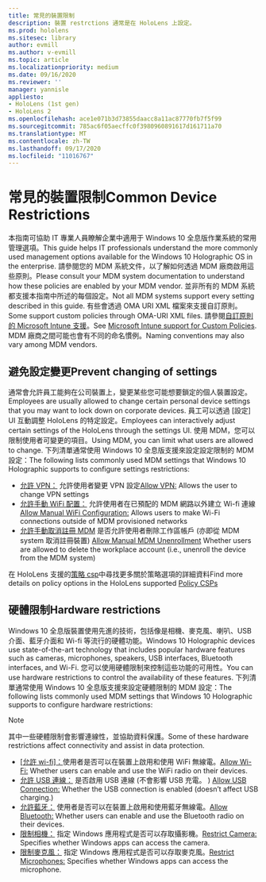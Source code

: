 ```yaml
---
title: 常見的裝置限制
description: 裝置 restrctions 通常是在 HoloLens 上設定。
ms.prod: hololens
ms.sitesec: library
author: evmill
ms.author: v-evmill
ms.topic: article
ms.localizationpriority: medium
ms.date: 09/16/2020
ms.reviewer: ''
manager: yannisle
appliesto:
- HoloLens (1st gen)
- HoloLens 2
ms.openlocfilehash: ace1e071b3d73855daacc8a11ac87770fb7f5f99
ms.sourcegitcommit: 785ac6f05aecffc0f3980960891617d161711a70
ms.translationtype: MT
ms.contentlocale: zh-TW
ms.lasthandoff: 09/17/2020
ms.locfileid: "11016767"
---
```

# <span data-ttu-id="ba5d3-103">常見的裝置限制</span><span class="sxs-lookup"><span data-stu-id="ba5d3-103">Common Device Restrictions</span></span> 

<span data-ttu-id="ba5d3-104">本指南可協助 IT 專業人員瞭解企業中適用于 Windows 10 全息版作業系統的常用管理選項。</span><span class="sxs-lookup"><span data-stu-id="ba5d3-104">This guide helps IT professionals understand the more commonly used management options available for the Windows 10 Holographic OS in the enterprise.</span></span> <span data-ttu-id="ba5d3-105">請參閱您的 MDM 系統文件，以了解如何透過 MDM 廠商啟用這些原則。</span><span class="sxs-lookup"><span data-stu-id="ba5d3-105">Please consult your MDM system documentation to understand how these policies are enabled by your MDM vendor.</span></span> <span data-ttu-id="ba5d3-106">並非所有的 MDM 系統都支援本指南中所述的每個設定。</span><span class="sxs-lookup"><span data-stu-id="ba5d3-106">Not all MDM systems support every setting described in this guide.</span></span> <span data-ttu-id="ba5d3-107">有些會透過 OMA URI XML 檔案來支援自訂原則。</span><span class="sxs-lookup"><span data-stu-id="ba5d3-107">Some support custom policies through OMA-URI XML files.</span></span> <span data-ttu-id="ba5d3-108">請參閱[自訂原則的 Microsoft Intune 支援](https://docs.microsoft.com/mem/intune/configuration/custom-settings-windows-10)。</span><span class="sxs-lookup"><span data-stu-id="ba5d3-108">See [Microsoft Intune support for Custom Policies](https://docs.microsoft.com/mem/intune/configuration/custom-settings-windows-10).</span></span> <span data-ttu-id="ba5d3-109">MDM 廠商之間可能也會有不同的命名慣例。</span><span class="sxs-lookup"><span data-stu-id="ba5d3-109">Naming conventions may also vary among MDM vendors.</span></span>

## <span data-ttu-id="ba5d3-110">避免設定變更</span><span class="sxs-lookup"><span data-stu-id="ba5d3-110">Prevent changing of settings</span></span>
<span data-ttu-id="ba5d3-111">通常會允許員工能夠在公司裝置上，變更某些您可能想要鎖定的個人裝置設定。</span><span class="sxs-lookup"><span data-stu-id="ba5d3-111">Employees are usually allowed to change certain personal device settings that you may want to lock down on corporate devices.</span></span> <span data-ttu-id="ba5d3-112">員工可以透過 [設定] UI 互動調整 HoloLens 的特定設定。</span><span class="sxs-lookup"><span data-stu-id="ba5d3-112">Employees can interactively adjust certain settings of the HoloLens through the settings UI.</span></span> <span data-ttu-id="ba5d3-113">使用 MDM，您可以限制使用者可變更的項目。</span><span class="sxs-lookup"><span data-stu-id="ba5d3-113">Using MDM, you can limit what users are allowed to change.</span></span> <span data-ttu-id="ba5d3-114">下列清單通常使用 Windows 10 全息版支援來設定設定限制的 MDM 設定：</span><span class="sxs-lookup"><span data-stu-id="ba5d3-114">The following lists commonly used MDM settings that Windows 10 Holographic supports to configure settings restrictions:</span></span>
-   <span data-ttu-id="ba5d3-115">[允許 VPN：](https://docs.microsoft.com/windows/client-management/mdm/policy-csp-settings#settings-allowvpn) 允許使用者變更 VPN 設定</span><span class="sxs-lookup"><span data-stu-id="ba5d3-115">[Allow VPN:](https://docs.microsoft.com/windows/client-management/mdm/policy-csp-settings#settings-allowvpn) Allows the user to change VPN settings</span></span>
-   <span data-ttu-id="ba5d3-116">[允許手動 WiFi 配置：](https://docs.microsoft.com/windows/client-management/mdm/policy-csp-wifi#wifi-allowmanualwificonfiguration) 允許使用者在已預配的 MDM 網路以外建立 Wi-fi 連線</span><span class="sxs-lookup"><span data-stu-id="ba5d3-116">[Allow Manual WiFi Configuration:](https://docs.microsoft.com/windows/client-management/mdm/policy-csp-wifi#wifi-allowmanualwificonfiguration) Allows users to make Wi-Fi connections outside of MDM provisioned networks</span></span>
-   <span data-ttu-id="ba5d3-117">[允許手動取消註冊 MDM](https://docs.microsoft.com/windows/client-management/mdm/policy-csp-experience#experience-allowmanualmdmunenrollment) 是否允許使用者刪除工作區帳戶 (亦即從 MDM system 取消註冊裝置) </span><span class="sxs-lookup"><span data-stu-id="ba5d3-117">[Allow Manual MDM Unenrollment](https://docs.microsoft.com/windows/client-management/mdm/policy-csp-experience#experience-allowmanualmdmunenrollment) Whether users are allowed to delete the workplace account (i.e., unenroll the device from the MDM system)</span></span>

<span data-ttu-id="ba5d3-118">在 HoloLens 支援的[策略 csp](https://docs.microsoft.com/windows/client-management/mdm/policy-csps-supported-by-hololens2)中尋找更多關於策略選項的詳細資料</span><span class="sxs-lookup"><span data-stu-id="ba5d3-118">Find more details on policy options in the HoloLens supported [Policy CSPs](https://docs.microsoft.com/windows/client-management/mdm/policy-csps-supported-by-hololens2)</span></span>

## <span data-ttu-id="ba5d3-119">硬體限制</span><span class="sxs-lookup"><span data-stu-id="ba5d3-119">Hardware restrictions</span></span>
<span data-ttu-id="ba5d3-120">Windows 10 全息版裝置使用先進的技術，包括像是相機、麥克風、喇叭、USB 介面、藍牙介面和 Wi-fi 等流行的硬體功能。</span><span class="sxs-lookup"><span data-stu-id="ba5d3-120">Windows 10 Holographic devices use state-of-the-art technology that includes popular hardware features such as cameras, microphones, speakers, USB interfaces, Bluetooth interfaces, and Wi-Fi.</span></span> <span data-ttu-id="ba5d3-121">您可以使用硬體限制來控制這些功能的可用性。</span><span class="sxs-lookup"><span data-stu-id="ba5d3-121">You can use hardware restrictions to control the availability of these features.</span></span>
<span data-ttu-id="ba5d3-122">下列清單通常使用 Windows 10 全息版支援來設定硬體限制的 MDM 設定：</span><span class="sxs-lookup"><span data-stu-id="ba5d3-122">The following lists commonly used MDM settings that Windows 10 Holographic supports to configure hardware restrictions:</span></span>

> [!NOTE]
> <span data-ttu-id="ba5d3-123">其中一些硬體限制會影響連線性，並協助資料保護。</span><span class="sxs-lookup"><span data-stu-id="ba5d3-123">Some of these hardware restrictions affect connectivity and assist in data protection.</span></span>

-   <span data-ttu-id="ba5d3-124">[[允許 wi-fi]：](https://docs.microsoft.com/windows/client-management/mdm/policy-csp-wifi#wifi-allowwifi)使用者是否可以在裝置上啟用和使用 WiFi 無線電。</span><span class="sxs-lookup"><span data-stu-id="ba5d3-124">[Allow Wi-Fi:](https://docs.microsoft.com/windows/client-management/mdm/policy-csp-wifi#wifi-allowwifi) Whether users can enable and use the WiFi radio on their devices.</span></span>
-   <span data-ttu-id="ba5d3-125">[允許 USB 連線：](https://docs.microsoft.com/windows/client-management/mdm/policy-csp-connectivity#connectivity-allowusbconnection) 是否啟用 USB 連線 (不會影響 USB 充電。 ) </span><span class="sxs-lookup"><span data-stu-id="ba5d3-125">[Allow USB Connection:](https://docs.microsoft.com/windows/client-management/mdm/policy-csp-connectivity#connectivity-allowusbconnection) Whether the USB connection is enabled (doesn’t affect USB charging.)</span></span>
-   <span data-ttu-id="ba5d3-126">[允許藍牙：](https://docs.microsoft.com/windows/client-management/mdm/policy-csp-connectivity#connectivity-allowbluetooth) 使用者是否可以在裝置上啟用和使用藍牙無線電。</span><span class="sxs-lookup"><span data-stu-id="ba5d3-126">[Allow Bluetooth:](https://docs.microsoft.com/windows/client-management/mdm/policy-csp-connectivity#connectivity-allowbluetooth) Whether users can enable and use the Bluetooth radio on their devices.</span></span>
-   <span data-ttu-id="ba5d3-127">[限制相機：](https://docs.microsoft.com/windows/client-management/mdm/policy-csp-privacy#privacy-letappsaccesscamera) 指定 Windows 應用程式是否可以存取攝影機。</span><span class="sxs-lookup"><span data-stu-id="ba5d3-127">[Restrict Camera:](https://docs.microsoft.com/windows/client-management/mdm/policy-csp-privacy#privacy-letappsaccesscamera) Specifies whether Windows apps can access the camera.</span></span>
-   <span data-ttu-id="ba5d3-128">[限制麥克風：](https://docs.microsoft.com/windows/client-management/mdm/policy-csp-privacy#privacy-letappsaccessmicrophone) 指定 Windows 應用程式是否可以存取麥克風。</span><span class="sxs-lookup"><span data-stu-id="ba5d3-128">[Restrict Microphones:](https://docs.microsoft.com/windows/client-management/mdm/policy-csp-privacy#privacy-letappsaccessmicrophone) Specifies whether Windows apps can access the microphone.</span></span>
